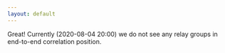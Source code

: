 ```yaml
---
layout: default
---
```



Great! Currently (2020-08-04 20:00) we do not see any relay groups
in end-to-end correlation position.
